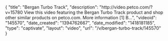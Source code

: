{
    "title": "Bergan Turbo Track",
    "description": "http:\/\/video.petco.com\/?v=15780 View this video featuring the Bergan Turbo Track product and shop other similar products on petco.com. More information [1] B...",
    "videoid": "145570",
    "date_created": "1394762667",
    "date_modified": "1418181185",
    "type": "captivate",
    "layout": "video",
    "url": "\/v\/bergan-turbo-track\/145570"
}